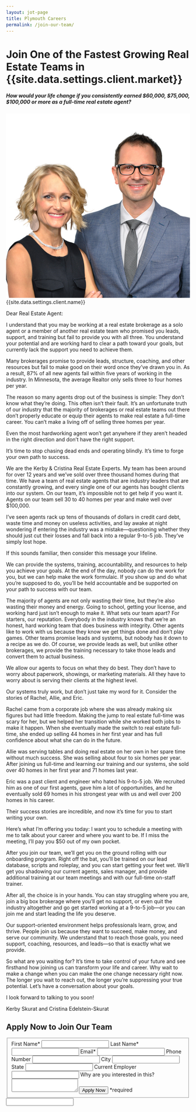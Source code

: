 ```yaml
---
layout: jot-page
title: Plymouth Careers
permalink: /join-our-team/
---
```


<div class="recruiting-page">
<h1 class="join-us">Join One of the Fastest Growing Real Estate Teams in {{site.data.settings.client.market}}</h1>
<h5 class="join-us-subtitle">How would your life change if you consistently earned $60,000, $75,000, $100,000 or more as a full-time real estate agent?</h5>
<div class="recruiting-photo">
<span class="client-image-container">
<img src="/img/headshot.jpg" alt="{{site.data.settings.client.name}}" class="client-image"/>
</span>
<figcaption class="caption">{{site.data.settings.client.name}}</figcaption>
</div>

<p>Dear Real Estate Agent:</p>

<p>I understand that you may be working at a real estate brokerage as a solo agent or a member of another real estate team who promised you leads, support, and training but fail to provide you with all three. You understand your potential and are working hard to clear a path toward your goals, but currently lack the support you need to achieve them. </p>

<p>Many brokerages promise to provide leads, structure, coaching, and other resources but fail to make good on their word once they’ve drawn you in. As a result, 87% of all new agents fail within five years of working in the industry. In Minnesota, the average Realtor only sells three to four homes per year.</p>

<p>The reason so many agents drop out of the business is simple: They don’t know what they’re doing. This often isn’t their fault. It’s an unfortunate truth of our industry that the majority of brokerages or real estate teams out there don’t properly educate or equip their agents to make real estate a full-time career. You can’t make a living off of selling three homes per year.</p>

<p>Even the most hardworking agent won’t get anywhere if they aren’t headed in the right direction and don’t have the right support.</p>

<p>It’s time to stop chasing dead ends and operating blindly. It’s time to forge your own path to success.</p>

<p>We are the Kerby & Cristina Real Estate Experts. My team has been around for over 12 years and we’ve sold over three thousand homes during that time. We have a team of real estate agents that are industry leaders that are constantly growing, and every single one of our agents has bought clients into our system. On our team, it’s impossible not to get help if you want it. Agents on our team sell 30 to 40 homes per year and make well over $100,000.</p>

<p>I’ve seen agents rack up tens of thousands of dollars in credit card debt, waste time and money on useless activities, and lay awake at night wondering if entering the industry was a mistake—questioning whether they should just cut their losses and fall back into a regular 9-to-5 job. They’ve simply lost hope.</p>

<p>If this sounds familiar, then consider this message your lifeline.</p>

<p>We can provide the systems, training, accountability, and resources to help you achieve your goals. At the end of the day, nobody can do the work for you, but we can help make the work formulaic. If you show up and do what you’re supposed to do, you’ll be held accountable and be supported on your path to success with our team.</p>

<p>The majority of agents are not only wasting their time, but they’re also wasting their money and energy. Going to school, getting your license, and working hard just isn’t enough to make it.
What sets our team apart? For starters, our reputation. Everybody in the industry knows that we’re an honest, hard working team that does business with integrity. Other agents like to work with us because they know we get things done and don’t play games. Other teams promise leads and systems, but nobody has it down to a recipe as we do. Of course, we provide leads as well, but unlike other brokerages, we provide the training necessary to take those leads and convert them to actual business.</p>

<p>We allow our agents to focus on what they do best. They don’t have to worry about paperwork, showings, or marketing materials. All they have to worry about is serving their clients at the highest level. </p>

<p>Our systems truly work, but don’t just take my word for it. Consider the stories of Rachel, Allie, and Eric.</p>

<p>Rachel came from a corporate job where she was already making six figures but had little freedom. Making the jump to real estate full-time was scary for her, but we helped her transition while she worked both jobs to make it happen. When she eventually made the switch to real estate full-time, she ended up selling 44 homes in her first year and has full confidence about what she can do in the future.</p>

<p>Allie was serving tables and doing real estate on her own in her spare time without much success. She was selling about four to six homes per year. After joining us full-time and learning our training and our systems, she sold over 40 homes in her first year and 71 homes last year. </p>

<p>Eric was a past client and engineer who hated his 9-to-5 job. We recruited him as one of our first agents, gave him a lot of opportunities, and he eventually sold 69 homes in his strongest year with us and well over 200 homes in his career.</p>

<p>Their success stories are incredible, and now it’s time for you to start writing your own.</p>

<p>Here’s what I’m offering you today: I want you to schedule a meeting with me to talk about your career and where you want to be. If I miss the meeting, I’ll pay you $50 out of my own pocket. </p>

<p>After you join our team, we’ll get you on the ground rolling with our onboarding program. Right off the bat, you’ll be trained on our lead database, scripts and roleplay, and you can start getting your feet wet. We’ll get you shadowing our current agents, sales manager, and provide additional training at our team meetings and with our full-time on-staff trainer.</p>

<p>After all, the choice is in your hands. You can stay struggling where you are, join a big box brokerage where you’ll get no support, or even quit the industry altogether and go get started working at a 9-to-5 job—or you can join me and start leading the life you deserve.</p>

<p>Our support-oriented environment helps professionals learn, grow, and thrive. People join us because they want to succeed, make money, and serve our community. We understand that to reach those goals, you need support, coaching, resources, and leads—so that is exactly what we provide.</p>

<p>So what are you waiting for? It’s time to take control of your future and see firsthand how joining us can transform your life and career. Why wait to make a change when you can make the one change necessary right now. The longer you wait to reach out, the longer you’re suppressing your true potential. Let’s have a conversation about your goals.</p>

<p>I look forward to talking to you soon!</p>

<p>Kerby Skurat and Cristina Edelstein-Skurat </p>



<h2 class="recruiting">Apply Now to Join Our Team</h2>

<form method="post" class="home-value cta-forms" action="https://formspree.io/kskurat@kcexperts.com" onsubmit="return setReturn()">
					<fieldset><label for="firstname">First Name*</label> <input type="text" required="" name="firstname" /> <label for="lastname">Last Name*</label> <input type="text" required="" name="lastname" /> <label for="email">Email*</label> <input type="text" name="name" /> <label for="phone">Phone Number </label> <input type="tel" name="phone" />
						<!--base32-c9gq6t9k68pkcd3jcwpp4rbkcmtk4-base32--><label for="city">City </label> <input type="text" name="city" /> <label for="state">State </label> <input type="text" name="state" /> <label for="employer">Current Employer </label> <input type="text" name="employer" /> <label for="message">Why are you interested in this? </label><textarea name="employer"></textarea>
						<!--base32-c9gq6t9k68pk8cbme5gq4uv4cguqachj70r2urk1edjk6cg-base32--><input class="submit light-light" type="submit" value="Apply Now" name="submitrecruitingForm" /> <span class="asterisk">*required</span></fieldset>
					<!--base32-c9gq6t9k68pk8c9he1t7cxkecdkpedhpe9h6at3me5r7ee1kddhpwx9q71up4tb3f1u6mc3mdcwp6vkg6rw3gc1dc9gq6t9k68-base32-->
					<div class="hidden"><input type="hidden" value="kskurat@kcexperts.com" name="_to" /> <input type="hidden" value="Recruiting Contact Request Message From Your Vyral Careers and Training Video Blog" name="_subject" /> <input type="text" name="_gotcha" /></div>
				</form>
</div>
